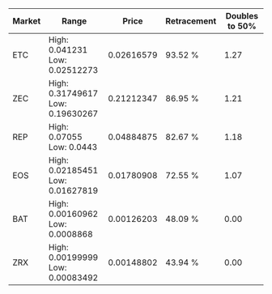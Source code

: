 | Market | Range | Price| Retracement | Doubles to 50% |
| --- | --- | --- | --- | --- |
| ETC | High: 0.041231<br />Low: 0.02512273 | 0.02616579 | 93.52 % | 1.27 |
| ZEC | High: 0.31749617<br />Low: 0.19630267 | 0.21212347 | 86.95 % | 1.21 |
| REP | High: 0.07055<br />Low: 0.0443 | 0.04884875 | 82.67 % | 1.18 |
| EOS | High: 0.02185451<br />Low: 0.01627819 | 0.01780908 | 72.55 % | 1.07 |
| BAT | High: 0.00160962<br />Low: 0.0008868 | 0.00126203 | 48.09 % | 0.00 |
| ZRX | High: 0.00199999<br />Low: 0.00083492 | 0.00148802 | 43.94 % | 0.00 |
